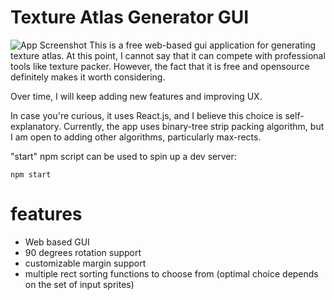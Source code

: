 # Texture Atlas Generator GUI
![App Screenshot](https://github.com/xtropia/texture-atlas-generator-gui/blob/master/src/images/screenshot.png)
This is a free web-based gui application for generating texture atlas. At this point, I cannot say that it can compete with professional tools like texture packer. However, the fact that it is free and opensource definitely makes it worth considering.

Over time, I will keep adding new features and improving UX.

In case you're curious, it uses React.js, and I believe this choice is self-explanatory. Currently, the app uses binary-tree strip packing algorithm, but I am open to adding other algorithms, particularly max-rects.

"start" npm script can be used to spin up a dev server:

```
npm start
```

# features
* Web based GUI
* 90 degrees rotation support
* customizable margin support
* multiple rect sorting functions to choose from (optimal choice depends on the set of input sprites)